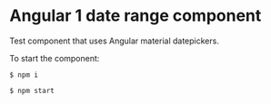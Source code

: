 # Angular 1 date range component

Test component that uses Angular material datepickers.

To start the component:


````
$ npm i

$ npm start 
````